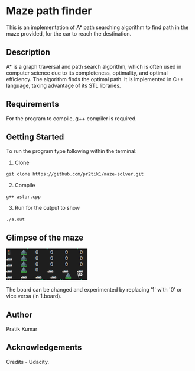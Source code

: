 # Maze path finder
This is an implementation of A* path searching algorithm to find path in the maze provided, for the car to reach the destination.

## Description 
A* is a graph traversal and path search algorithm, which is often used in computer science due to its completeness, optimality, and optimal efficiency. The algorithm finds the optimal path. It is implemented in C++ language, taking advantage of its STL libraries.

## Requirements 
For the program to compile, g++ compiler is required.

## Getting Started 
To run the program type following within the terminal:

1. Clone 
``` 
git clone https://github.com/pr2tik1/maze-solver.git

```
2. Compile
```
g++ astar.cpp
```
3. Run for the output to show
```
./a.out

```
## Glimpse of the maze

![alt text](https://github.com/pr2tik1/maze-solver/blob/master/image.png?raw=true)

The board can be changed and experimented by replacing '1' with '0' or vice versa (in 1.board).

## Author
Pratik Kumar

## Acknowledgements
Credits - Udacity.
